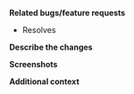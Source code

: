 <!-- Thanks for taking the time to work on a patch! Please fill in the following. -->
<!-- We'll be in touch if we need any other information. -->
<!-- Once submitted, follow this PR's progress on the project board. -->
<!-- Notes like this are comments and won't appear in the PR. -->

**Related bugs/feature requests**
<!-- e.g. Resolves #2 -->
<!-- e.g. Resolves BADI-bot/BADI-bot#23 -->
<!-- New bullet point for each issue if there's more than one. -->
+ Resolves  

**Describe the changes**
<!-- A clear, concise description of the changes. -->

**Screenshots**
<!-- If applicable, add screenshots to help explain your fix. -->

**Additional context**
<!-- Add any other context about the PR here. -->
